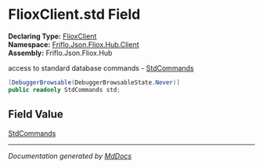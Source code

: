 ﻿<!--  
  <auto-generated>   
    The contents of this file were generated by a tool.  
    Changes to this file may be list if the file is regenerated  
  </auto-generated>   
-->

# FlioxClient.std Field

**Declaring Type:** [FlioxClient](../index.md)  
**Namespace:** [Friflo.Json.Fliox.Hub.Client](../../index.md)  
**Assembly:** Friflo.Json.Fliox.Hub

 access to standard database commands \- [StdCommands](../../StdCommands/index.md)

```csharp
[DebuggerBrowsable(DebuggerBrowsableState.Never)]
public readonly StdCommands std;
```

## Field Value

[StdCommands](../../StdCommands/index.md)

___

*Documentation generated by [MdDocs](https://github.com/ap0llo/mddocs)*
